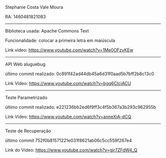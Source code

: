 Stephanie Costa Vale Moura

RA: 1460481821083

----------------------------------------------------------
Biblioteca usada: Apache Commons Text

Funcionalidade: colocar a primeira letra em maiúscula


Link vídeo: https://www.youtube.com/watch?v=1Me0OFzvKEw

----------------------------------------------------------

API Web aluguebug

último commit realizado: 0c891f42ad44db45a6d31f0aad5b7bff2b8c13c0

Link Vídeo: https://www.youtube.com/watch?v=bgq6CIciACU

----------------------------------------------------------
Teste Parametrizado

último commit realizado: e221236bb2ed6f9ff3c4f5b367a3b293c962955b

Link Vídeo: https://www.youtube.com/watch?v=anneXiA-dCQ

--------------------------------------------------------
Teste de Recuperação

último commit 752f0b81571221e031f8621ab06c5cc559f267e4

Link do Vídeo: https://www.youtube.com/watch?v=gjr7ZFdW4_Q
